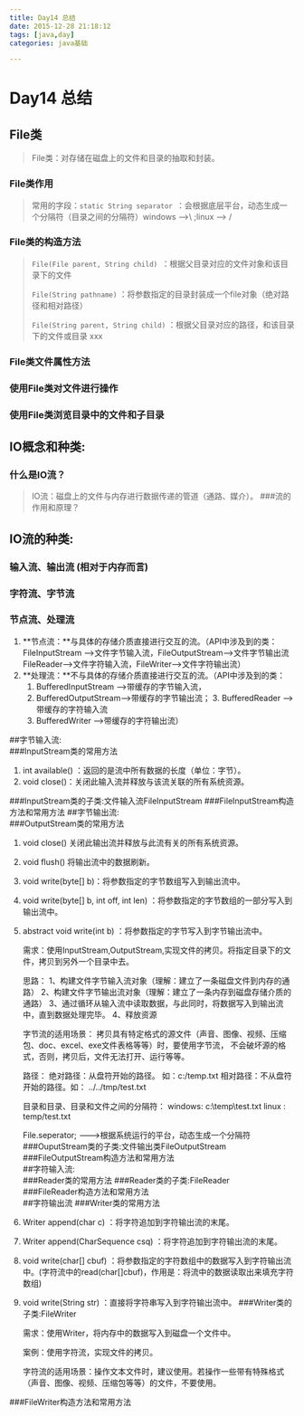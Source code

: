 ```yaml
---
title: Day14 总结
date: 2015-12-28 21:18:12
tags: [java,day]
categories: java基础

---
```


# Day14 总结
## File类	
>File类：对存储在磁盘上的文件和目录的抽取和封装。
### File类作用	
>常用的字段：`static String separator `：会根据底层平台，动态生成一个分隔符（目录之间的分隔符）windows -->\ ;linux --> /
### File类的构造方法	
>`File(File parent, String child) `：根据父目录对应的文件对象和该目录下的文件
>
>`File(String pathname)` ：将参数指定的目录封装成一个file对象（绝对路径和相对路径）
>
>`File(String parent, String child)` ：根据父目录对应的路径，和该目录下的文件或目录
xxx
### File类文件属性方法	
### 使用File类对文件进行操作	
### 使用File类浏览目录中的文件和子目录	
## IO概念和种类:	
### 什么是IO流？	
>IO流：磁盘上的文件与内存进行数据传递的管道（通路、媒介）。
###流的作用和原理？	
## IO流的种类:	
### 输入流、输出流	(**相对于内存而言**)
### 字符流、字节流	
### 节点流、处理流
1. **节点流：**与具体的存储介质直接进行交互的流。（API中涉及到的类：FileInputStream -->文件字节输入流，FileOutputStream-->文件字节输出流FileReader-->文件字符输入流，FileWriter-->文件字符输出流）
2. **处理流：**不与具体的存储介质直接进行交互的流。（API中涉及到的类：	
	1. BufferedInputStream -->带缓存的字节输入流，
	2. BufferedOutputStream-->带缓存的字节输出流；                 3. BufferedReader -->带缓存的字符输入流
	4. BufferedWriter -->带缓存的字符输出流）
	
##字节输入流:	
###InputStream类的常用方法	
1. int available() ：返回的是流中所有数据的长度（单位：字节）。
2. void close()：关闭此输入流并释放与该流关联的所有系统资源。 

###InputStream类的子类:文件输入流FileInputStream	
###FileInputStream构造方法和常用方法	
##字节输出流:	
###OutputStream类的常用方法
1. void close() 关闭此输出流并释放与此流有关的所有系统资源。 
2. void flush() 将输出流中的数据刷新。
3. void write(byte[] b)：将参数指定的字节数组写入到输出流中。
4. void write(byte[] b, int off, int len) ：将参数指定的字节数组的一部分写入到输出流中。
5. abstract  void write(int b) ：将参数指定的字节写入到字节输出流中。

    需求：使用InputStream,OutputStream,实现文件的拷贝。将指定目录下的文件，拷贝到另外一个目录中去。
    
    思路：
    1、构建文件字节输入流对象（理解：建立了一条磁盘文件到内存的通路）
    2、构建文件字节输出流对象（理解：建立了一条内存到磁盘存储介质的通路）
    3、通过循环从输入流中读取数据，与此同时，将数据写入到输出流中，直到数据处理完毕。
    4、释放资源
    
    字节流的适用场景：
       拷贝具有特定格式的源文件（声音、图像、视频、压缩包、doc、excel、exe文件表格等等）时，要使用字节流，
    不会破坏源的格式，否则，拷贝后，文件无法打开、运行等等。

    路径：
     绝对路径：从盘符开始的路径。  如：c:/temp.txt 
     相对路径：不从盘符开始的路径。如： ../../tmp/test.txt
    
    目录和目录、目录和文件之间的分隔符：
    windows:  c:\\temp\\test.txt
    linux :   temp/test.txt
    
    File.seperator; --->根据系统运行的平台，动态生成一个分隔符
###OuputStream类的子类:文件输出类FileOutputStream	
###FileOutputStream构造方法和常用方法	
##字符输入流:	
###Reader类的常用方法	
###Reader类的子类:FileReader	
###FileReader构造方法和常用方法	
##字符输出流	
###Writer类的常用方法	
1. Writer append(char c) ：将字符追加到字符输出流的末尾。
2. Writer append(CharSequence csq) ：将字符追加到字符输出流的末尾。
3. void write(char[] cbuf) ：将参数指定的字符数组中的数据写入到字符输出流中。(字符流中的read(char[]cbuf)，作用是：将流中的数据读取出来填充字符数组)
4. void write(String str) ：直接将字符串写入到字符输出流中。
###Writer类的子类:FileWriter	

    需求：使用Writer，将内存中的数据写入到磁盘一个文件中。
    
    案例：使用字符流，实现文件的拷贝。
    
    字符流的适用场景：操作文本文件时，建议使用。若操作一些带有特殊格式（声音、图像、视频、压缩包等等）的文件，不要使用。

###FileWriter构造方法和常用方法
